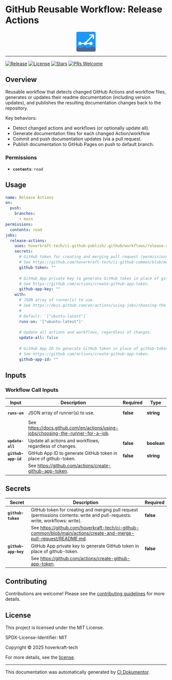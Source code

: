 <!-- header:start -->

# GitHub Reusable Workflow: Release Actions

<div align="center">
  <img src="../logo.svg" width="60px" align="center" alt="Release Actions" />
</div>

---

<!-- header:end -->

<!-- badges:start -->

[![Release](https://img.shields.io/github/v/release/hoverkraft-tech/ci-github-publish)](https://github.com/hoverkraft-tech/ci-github-publish/releases)
[![License](https://img.shields.io/github/license/hoverkraft-tech/ci-github-publish)](http://choosealicense.com/licenses/mit/)
[![Stars](https://img.shields.io/github/stars/hoverkraft-tech/ci-github-publish?style=social)](https://img.shields.io/github/stars/hoverkraft-tech/ci-github-publish?style=social)
[![PRs Welcome](https://img.shields.io/badge/PRs-welcome-brightgreen.svg)](https://github.com/hoverkraft-tech/ci-github-publish/blob/main/CONTRIBUTING.md)

<!-- badges:end -->

<!--
// jscpd:ignore-start
-->

<!-- overview:start -->

## Overview

Reusable workflow that detects changed GitHub Actions and workflow files,
generates or updates their readme documentation (including version updates),
and publishes the resulting documentation changes back to the repository.

Key behaviors:

- Detect changed actions and workflows (or optionally update all).
- Generate documentation files for each changed Action/workflow
- Commit and push documentation updates (via a pull request.
- Publish documentation to GitHub Pages on push to default branch.

### Permissions

- **`contents`**: `read`

<!-- overview:end -->

<!-- usage:start -->

## Usage

```yaml
name: Release Actions
on:
  push:
    branches:
      - main
permissions:
  contents: read
jobs:
  release-actions:
    uses: hoverkraft-tech/ci-github-publish/.github/workflows/release-actions.yml@42d50a3461a177557ca3f83b1d927d7c0783c894 # 0.11.2
    secrets:
      # GitHub token for creating and merging pull request (permissions contents: write and pull-requests: write, workflows: write).
      # See https://github.com/hoverkraft-tech/ci-github-common/blob/main/actions/create-and-merge-pull-request/README.md.
      github-token: ""

      # GitHub App private key to generate GitHub token in place of github-token.
      # See https://github.com/actions/create-github-app-token.
      github-app-key: ""
    with:
      # JSON array of runner(s) to use.
      # See https://docs.github.com/en/actions/using-jobs/choosing-the-runner-for-a-job.
      #
      # Default: `["ubuntu-latest"]`
      runs-on: '["ubuntu-latest"]'

      # Update all actions and workflows, regardless of changes.
      update-all: false

      # GitHub App ID to generate GitHub token in place of github-token.
      # See https://github.com/actions/create-github-app-token.
      github-app-id: ""
```

<!-- usage:end -->

<!-- inputs:start -->

## Inputs

### Workflow Call Inputs

| **Input**           | **Description**                                                                    | **Required** | **Type**    | **Default**         |
| ------------------- | ---------------------------------------------------------------------------------- | ------------ | ----------- | ------------------- |
| **`runs-on`**       | JSON array of runner(s) to use.                                                    | **false**    | **string**  | `["ubuntu-latest"]` |
|                     | See <https://docs.github.com/en/actions/using-jobs/choosing-the-runner-for-a-job>. |              |             |                     |
| **`update-all`**    | Update all actions and workflows, regardless of changes.                           | **false**    | **boolean** | `false`             |
| **`github-app-id`** | GitHub App ID to generate GitHub token in place of github-token.                   | **false**    | **string**  | -                   |
|                     | See <https://github.com/actions/create-github-app-token>.                          |              |             |                     |

<!-- inputs:end -->

<!-- secrets:start -->

## Secrets

| **Secret**           | **Description**                                                                                                              | **Required** |
| -------------------- | ---------------------------------------------------------------------------------------------------------------------------- | ------------ |
| **`github-token`**   | GitHub token for creating and merging pull request (permissions contents: write and pull-requests: write, workflows: write). | **false**    |
|                      | See <https://github.com/hoverkraft-tech/ci-github-common/blob/main/actions/create-and-merge-pull-request/README.md>.         |              |
| **`github-app-key`** | GitHub App private key to generate GitHub token in place of github-token.                                                    | **false**    |
|                      | See <https://github.com/actions/create-github-app-token>.                                                                    |              |

<!-- secrets:end -->

<!-- outputs:start -->
<!-- outputs:end -->

<!-- examples:start -->
<!-- examples:end -->

<!-- contributing:start -->

## Contributing

Contributions are welcome! Please see the [contributing guidelines](https://github.com/hoverkraft-tech/ci-github-publish/blob/main/CONTRIBUTING.md) for more details.

<!-- contributing:end -->

<!-- security:start -->
<!-- security:end -->

<!-- license:start -->

## License

This project is licensed under the MIT License.

SPDX-License-Identifier: MIT

Copyright © 2025 hoverkraft-tech

For more details, see the [license](http://choosealicense.com/licenses/mit/).

<!-- license:end -->

<!-- generated:start -->

---

This documentation was automatically generated by [CI Dokumentor](https://github.com/hoverkraft-tech/ci-dokumentor).

<!-- generated:end -->

<!--
// jscpd:ignore-end
-->
